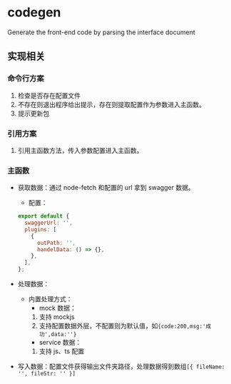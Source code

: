 # codegen

Generate the front-end code by parsing the interface document

## 实现相关

### 命令行方案

1. 检查是否存在配置文件
2. 不存在则退出程序给出提示，存在则提取配置作为参数进入主函数。
3. 提示更新包

### 引用方案

1. 引用主函数方法，传入参数配置进入主函数。

### 主函数

- 获取数据：通过 node-fetch 和配置的 url 拿到 swagger 数据。

  - 配置：

  ```js
  export default {
    swaggerUrl: '',
    plugins: [
      {
        outPath: '',
        handelData: () => {},
      },
    ],
  };
  ```

- 处理数据：

  - 内置处理方式：
    - mock 数据：
    1. 支持 mockjs
    2. 支持配置数据外层，不配置则为默认值，如`{code:200,msg:'成功',data:''}`
    - service 数据：
    1. 支持 js、ts 配置

- 写入数据：配置文件获得输出文件夹路径，处理数据得到数组`[{ fileName: '', fileStr: '' }]`
